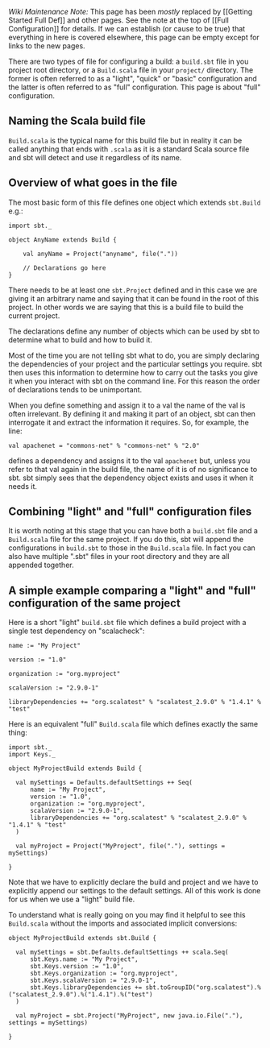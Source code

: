 *Wiki Maintenance Note:* This page has been *mostly* replaced by
[[Getting Started Full Def]] and other pages. See the note at the top of
[[Full Configuration]] for details. If we can establish (or cause to be
true) that everything in here is covered elsewhere, this page can be
empty except for links to the new pages.

There are two types of file for configuring a build: a `build.sbt` file
in you project root directory, or a `Build.scala` file in your
`project/` directory. The former is often referred to as a "light",
"quick" or "basic" configuration and the latter is often referred to as
"full" configuration. This page is about "full" configuration.

Naming the Scala build file
---------------------------

`Build.scala` is the typical name for this build file but in reality it
can be called anything that ends with `.scala` as it is a standard Scala
source file and sbt will detect and use it regardless of its name.

Overview of what goes in the file
---------------------------------

The most basic form of this file defines one object which extends
`sbt.Build` e.g.:

    import sbt._

    object AnyName extends Build {

        val anyName = Project("anyname", file("."))

        // Declarations go here
    }

There needs to be at least one `sbt.Project` defined and in this case we
are giving it an arbitrary name and saying that it can be found in the
root of this project. In other words we are saying that this is a build
file to build the current project.

The declarations define any number of objects which can be used by sbt
to determine what to build and how to build it.

Most of the time you are not telling sbt what to do, you are simply
declaring the dependencies of your project and the particular settings
you require. sbt then uses this information to determine how to carry
out the tasks you give it when you interact with sbt on the command
line. For this reason the order of declarations tends to be unimportant.

When you define something and assign it to a val the name of the val is
often irrelevant. By defining it and making it part of an object, sbt
can then interrogate it and extract the information it requires. So, for
example, the line:

    val apachenet = "commons-net" % "commons-net" % "2.0"

defines a dependency and assigns it to the val `apachenet` but, unless
you refer to that val again in the build file, the name of it is of no
significance to sbt. sbt simply sees that the dependency object exists
and uses it when it needs it.

Combining "light" and "full" configuration files
------------------------------------------------

It is worth noting at this stage that you can have both a `build.sbt`
file and a `Build.scala` file for the same project. If you do this, sbt
will append the configurations in `build.sbt` to those in the
`Build.scala` file. In fact you can also have multiple ".sbt" files in
your root directory and they are all appended together.

A simple example comparing a "light" and "full" configuration of the same project
---------------------------------------------------------------------------------

Here is a short "light" `build.sbt` file which defines a build project
with a single test dependency on "scalacheck":

    name := "My Project"

    version := "1.0"

    organization := "org.myproject"

    scalaVersion := "2.9.0-1"

    libraryDependencies += "org.scalatest" % "scalatest_2.9.0" % "1.4.1" % "test"

Here is an equivalent "full" `Build.scala` file which defines exactly
the same thing:

    import sbt._
    import Keys._

    object MyProjectBuild extends Build {

      val mySettings = Defaults.defaultSettings ++ Seq(
          name := "My Project",
          version := "1.0",
          organization := "org.myproject",
          scalaVersion := "2.9.0-1",
          libraryDependencies += "org.scalatest" % "scalatest_2.9.0" % "1.4.1" % "test"
      )

      val myProject = Project("MyProject", file("."), settings = mySettings)

    }

Note that we have to explicitly declare the build and project and we
have to explicitly append our settings to the default settings. All of
this work is done for us when we use a "light" build file.

To understand what is really going on you may find it helpful to see
this `Build.scala` without the imports and associated implicit
conversions:

    object MyProjectBuild extends sbt.Build {

      val mySettings = sbt.Defaults.defaultSettings ++ scala.Seq(
          sbt.Keys.name := "My Project",
          sbt.Keys.version := "1.0",
          sbt.Keys.organization := "org.myproject",
          sbt.Keys.scalaVersion := "2.9.0-1",
          sbt.Keys.libraryDependencies += sbt.toGroupID("org.scalatest").%("scalatest_2.9.0").%("1.4.1").%("test")
      )

      val myProject = sbt.Project("MyProject", new java.io.File("."), settings = mySettings)

    } 
